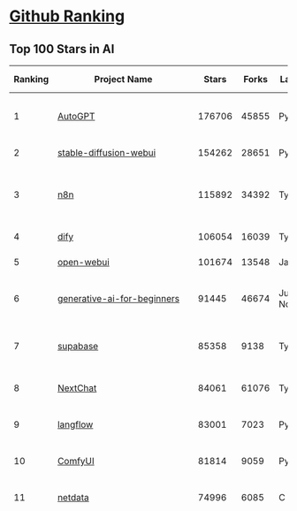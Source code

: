 [Github Ranking](../README.md)
==========

## Top 100 Stars in AI

| Ranking | Project Name | Stars | Forks | Language | Open Issues | Description | Last Commit |
| ------- | ------------ | ----- | ----- | -------- | ----------- | ----------- | ----------- |
| 1 | [AutoGPT](https://github.com/Significant-Gravitas/AutoGPT) | 176706 | 45855 | Python | 143 | AutoGPT is the vision of accessible AI for everyone, to use and to build on. Our mission is to provide the tools, so that you can focus on what matters. | 2025-07-08T01:49:29Z |
| 2 | [stable-diffusion-webui](https://github.com/AUTOMATIC1111/stable-diffusion-webui) | 154262 | 28651 | Python | 2355 | Stable Diffusion web UI | 2025-05-03T06:17:03Z |
| 3 | [n8n](https://github.com/n8n-io/n8n) | 115892 | 34392 | TypeScript | 683 | Fair-code workflow automation platform with native AI capabilities. Combine visual building with custom code, self-host or cloud, 400+ integrations. | 2025-07-07T21:32:06Z |
| 4 | [dify](https://github.com/langgenius/dify) | 106054 | 16039 | TypeScript | 675 | Production-ready platform for agentic workflow development. | 2025-07-08T02:37:53Z |
| 5 | [open-webui](https://github.com/open-webui/open-webui) | 101674 | 13548 | JavaScript | 185 | User-friendly AI Interface (Supports Ollama, OpenAI API, ...) | 2025-07-07T21:37:11Z |
| 6 | [generative-ai-for-beginners](https://github.com/microsoft/generative-ai-for-beginners) | 91445 | 46674 | Jupyter Notebook | 7 | 21 Lessons, Get Started Building with Generative AI  🔗 https://microsoft.github.io/generative-ai-for-beginners/ | 2025-07-07T03:45:11Z |
| 7 | [supabase](https://github.com/supabase/supabase) | 85358 | 9138 | TypeScript | 262 | The Postgres development platform. Supabase gives you a dedicated Postgres database to build your web, mobile, and AI applications. | 2025-07-08T03:22:38Z |
| 8 | [NextChat](https://github.com/ChatGPTNextWeb/NextChat) | 84061 | 61076 | TypeScript | 646 | ✨ Light and Fast AI Assistant. Support: Web \| iOS \| MacOS \| Android \|  Linux \| Windows | 2025-07-07T12:19:06Z |
| 9 | [langflow](https://github.com/langflow-ai/langflow) | 83001 | 7023 | Python | 425 | Langflow is a powerful tool for building and deploying AI-powered agents and workflows. | 2025-07-08T03:54:14Z |
| 10 | [ComfyUI](https://github.com/comfyanonymous/ComfyUI) | 81814 | 9059 | Python | 2398 | The most powerful and modular diffusion model GUI, api and backend with a graph/nodes interface. | 2025-07-08T03:35:45Z |
| 11 | [netdata](https://github.com/netdata/netdata) | 74996 | 6085 | C | 164 | The fastest path to AI-powered full stack observability, even for lean teams. | 2025-07-08T00:43:05Z |
| 12 | [funNLP](https://github.com/fighting41love/funNLP) | 74620 | 14908 | Python | 33 | 中英文敏感词、语言检测、中外手机/电话归属地/运营商查询、名字推断性别、手机号抽取、身份证抽取、邮箱抽取、中日文人名库、中文缩写库、拆字词典、词汇情感值、停用词、反动词表、暴恐词表、繁简体转换、英文模拟中文发音、汪峰歌词生成器、职业名称词库、同义词库、反义词库、否定词库、汽车品牌词库、汽车零件词库、连续英文切割、各种中文词向量、公司名字大全、古诗词库、IT词库、财经词库、成语词库、地名词库、历史名人词库、诗词词库、医学词库、饮食词库、法律词库、汽车词库、动物词库、中文聊天语料、中文谣言数据、百度中文问答数据集、句子相似度匹配算法集合、bert资源、文本生成&摘要相关工具、cocoNLP信息抽取工具、国内电话号码正则匹配、清华大学XLORE:中英文跨语言百科知识图谱、清华大学人工智能技术系列报告、自然语言生成、NLU太难了系列、自动对联数据及机器人、用户名黑名单列表、罪名法务名词及分类模型、微信公众号语料、cs224n深度学习自然语言处理课程、中文手写汉字识别、中文自然语言处理 语料/数据集、变量命名神器、分词语料库+代码、任务型对话英文数据集、ASR 语音数据集 + 基于深度学习的中文语音识别系统、笑声检测器、Microsoft多语言数字/单位/如日期时间识别包、中华新华字典数据库及api(包括常用歇后语、成语、词语和汉字)、文档图谱自动生成、SpaCy 中文模型、Common Voice语音识别数据集新版、神经网络关系抽取、基于bert的命名实体识别、关键词(Keyphrase)抽取包pke、基于医疗领域知识图谱的问答系统、基于依存句法与语义角色标注的事件三元组抽取、依存句法分析4万句高质量标注数据、cnocr：用来做中文OCR的Python3包、中文人物关系知识图谱项目、中文nlp竞赛项目及代码汇总、中文字符数据、speech-aligner: 从“人声语音”及其“语言文本”产生音素级别时间对齐标注的工具、AmpliGraph: 知识图谱表示学习(Python)库：知识图谱概念链接预测、Scattertext 文本可视化(python)、语言/知识表示工具：BERT & ERNIE、中文对比英文自然语言处理NLP的区别综述、Synonyms中文近义词工具包、HarvestText领域自适应文本挖掘工具（新词发现-情感分析-实体链接等）、word2word：(Python)方便易用的多语言词-词对集：62种语言/3,564个多语言对、语音识别语料生成工具：从具有音频/字幕的在线视频创建自动语音识别(ASR)语料库、构建医疗实体识别的模型（包含词典和语料标注）、单文档非监督的关键词抽取、Kashgari中使用gpt-2语言模型、开源的金融投资数据提取工具、文本自动摘要库TextTeaser: 仅支持英文、人民日报语料处理工具集、一些关于自然语言的基本模型、基于14W歌曲知识库的问答尝试--功能包括歌词接龙and已知歌词找歌曲以及歌曲歌手歌词三角关系的问答、基于Siamese bilstm模型的相似句子判定模型并提供训练数据集和测试数据集、用Transformer编解码模型实现的根据Hacker News文章标题自动生成评论、用BERT进行序列标记和文本分类的模板代码、LitBank：NLP数据集——支持自然语言处理和计算人文学科任务的100部带标记英文小说语料、百度开源的基准信息抽取系统、虚假新闻数据集、Facebook: LAMA语言模型分析，提供Transformer-XL/BERT/ELMo/GPT预训练语言模型的统一访问接口、CommonsenseQA：面向常识的英文QA挑战、中文知识图谱资料、数据及工具、各大公司内部里大牛分享的技术文档 PDF 或者 PPT、自然语言生成SQL语句（英文）、中文NLP数据增强（EDA）工具、英文NLP数据增强工具 、基于医药知识图谱的智能问答系统、京东商品知识图谱、基于mongodb存储的军事领域知识图谱问答项目、基于远监督的中文关系抽取、语音情感分析、中文ULMFiT-情感分析-文本分类-语料及模型、一个拍照做题程序、世界各国大规模人名库、一个利用有趣中文语料库 qingyun 训练出来的中文聊天机器人、中文聊天机器人seqGAN、省市区镇行政区划数据带拼音标注、教育行业新闻语料库包含自动文摘功能、开放了对话机器人-知识图谱-语义理解-自然语言处理工具及数据、中文知识图谱：基于百度百科中文页面-抽取三元组信息-构建中文知识图谱、masr: 中文语音识别-提供预训练模型-高识别率、Python音频数据增广库、中文全词覆盖BERT及两份阅读理解数据、ConvLab：开源多域端到端对话系统平台、中文自然语言处理数据集、基于最新版本rasa搭建的对话系统、基于TensorFlow和BERT的管道式实体及关系抽取、一个小型的证券知识图谱/知识库、复盘所有NLP比赛的TOP方案、OpenCLaP：多领域开源中文预训练语言模型仓库、UER：基于不同语料+编码器+目标任务的中文预训练模型仓库、中文自然语言处理向量合集、基于金融-司法领域(兼有闲聊性质)的聊天机器人、g2pC：基于上下文的汉语读音自动标记模块、Zincbase 知识图谱构建工具包、诗歌质量评价/细粒度情感诗歌语料库、快速转化「中文数字」和「阿拉伯数字」、百度知道问答语料库、基于知识图谱的问答系统、jieba_fast 加速版的jieba、正则表达式教程、中文阅读理解数据集、基于BERT等最新语言模型的抽取式摘要提取、Python利用深度学习进行文本摘要的综合指南、知识图谱深度学习相关资料整理、维基大规模平行文本语料、StanfordNLP 0.2.0：纯Python版自然语言处理包、NeuralNLP-NeuralClassifier：腾讯开源深度学习文本分类工具、端到端的封闭域对话系统、中文命名实体识别：NeuroNER vs. BertNER、新闻事件线索抽取、2019年百度的三元组抽取比赛：“科学空间队”源码、基于依存句法的开放域文本知识三元组抽取和知识库构建、中文的GPT2训练代码、ML-NLP - 机器学习(Machine Learning)NLP面试中常考到的知识点和代码实现、nlp4han:中文自然语言处理工具集(断句/分词/词性标注/组块/句法分析/语义分析/NER/N元语法/HMM/代词消解/情感分析/拼写检查、XLM：Facebook的跨语言预训练语言模型、用基于BERT的微调和特征提取方法来进行知识图谱百度百科人物词条属性抽取、中文自然语言处理相关的开放任务-数据集-当前最佳结果、CoupletAI - 基于CNN+Bi-LSTM+Attention 的自动对对联系统、抽象知识图谱、MiningZhiDaoQACorpus - 580万百度知道问答数据挖掘项目、brat rapid annotation tool: 序列标注工具、大规模中文知识图谱数据：1.4亿实体、数据增强在机器翻译及其他nlp任务中的应用及效果、allennlp阅读理解:支持多种数据和模型、PDF表格数据提取工具 、 Graphbrain：AI开源软件库和科研工具，目的是促进自动意义提取和文本理解以及知识的探索和推断、简历自动筛选系统、基于命名实体识别的简历自动摘要、中文语言理解测评基准，包括代表性的数据集&基准模型&语料库&排行榜、树洞 OCR 文字识别 、从包含表格的扫描图片中识别表格和文字、语声迁移、Python口语自然语言处理工具集(英文)、 similarity：相似度计算工具包，java编写、海量中文预训练ALBERT模型 、Transformers 2.0 、基于大规模音频数据集Audioset的音频增强 、Poplar：网页版自然语言标注工具、图片文字去除，可用于漫画翻译 、186种语言的数字叫法库、Amazon发布基于知识的人-人开放领域对话数据集 、中文文本纠错模块代码、繁简体转换 、 Python实现的多种文本可读性评价指标、类似于人名/地名/组织机构名的命名体识别数据集 、东南大学《知识图谱》研究生课程(资料)、. 英文拼写检查库 、 wwsearch是企业微信后台自研的全文检索引擎、CHAMELEON：深度学习新闻推荐系统元架构 、 8篇论文梳理BERT相关模型进展与反思、DocSearch：免费文档搜索引擎、 LIDA：轻量交互式对话标注工具 、aili - the fastest in-memory index in the East 东半球最快并发索引 、知识图谱车音工作项目、自然语言生成资源大全 、中日韩分词库mecab的Python接口库、中文文本摘要/关键词提取、汉字字符特征提取器 (featurizer)，提取汉字的特征（发音特征、字形特征）用做深度学习的特征、中文生成任务基准测评 、中文缩写数据集、中文任务基准测评 - 代表性的数据集-基准(预训练)模型-语料库-baseline-工具包-排行榜、PySS3：面向可解释AI的SS3文本分类器机器可视化工具 、中文NLP数据集列表、COPE - 格律诗编辑程序、doccano：基于网页的开源协同多语言文本标注工具 、PreNLP：自然语言预处理库、简单的简历解析器，用来从简历中提取关键信息、用于中文闲聊的GPT2模型：GPT2-chitchat、基于检索聊天机器人多轮响应选择相关资源列表(Leaderboards、Datasets、Papers)、(Colab)抽象文本摘要实现集锦(教程 、词语拼音数据、高效模糊搜索工具、NLP数据增广资源集、微软对话机器人框架 、 GitHub Typo Corpus：大规模GitHub多语言拼写错误/语法错误数据集、TextCluster：短文本聚类预处理模块 Short text cluster、面向语音识别的中文文本规范化、BLINK：最先进的实体链接库、BertPunc：基于BERT的最先进标点修复模型、Tokenizer：快速、可定制的文本词条化库、中文语言理解测评基准，包括代表性的数据集、基准(预训练)模型、语料库、排行榜、spaCy 医学文本挖掘与信息提取 、 NLP任务示例项目代码集、 python拼写检查库、chatbot-list - 行业内关于智能客服、聊天机器人的应用和架构、算法分享和介绍、语音质量评价指标(MOSNet, BSSEval, STOI, PESQ, SRMR)、 用138GB语料训练的法文RoBERTa预训练语言模型 、BERT-NER-Pytorch：三种不同模式的BERT中文NER实验、无道词典 - 有道词典的命令行版本，支持英汉互查和在线查询、2019年NLP亮点回顾、 Chinese medical dialogue data 中文医疗对话数据集 、最好的汉字数字(中文数字)-阿拉伯数字转换工具、 基于百科知识库的中文词语多词义/义项获取与特定句子词语语义消歧、awesome-nlp-sentiment-analysis - 情感分析、情绪原因识别、评价对象和评价词抽取、LineFlow：面向所有深度学习框架的NLP数据高效加载器、中文医学NLP公开资源整理 、MedQuAD：(英文)医学问答数据集、将自然语言数字串解析转换为整数和浮点数、Transfer Learning in Natural Language Processing (NLP) 、面向语音识别的中文/英文发音辞典、Tokenizers：注重性能与多功能性的最先进分词器、CLUENER 细粒度命名实体识别 Fine Grained Named Entity Recognition、 基于BERT的中文命名实体识别、中文谣言数据库、NLP数据集/基准任务大列表、nlp相关的一些论文及代码, 包括主题模型、词向量(Word Embedding)、命名实体识别(NER)、文本分类(Text Classificatin)、文本生成(Text Generation)、文本相似性(Text Similarity)计算等，涉及到各种与nlp相关的算法，基于keras和tensorflow 、Python文本挖掘/NLP实战示例、 Blackstone：面向非结构化法律文本的spaCy pipeline和NLP模型通过同义词替换实现文本“变脸” 、中文 预训练 ELECTREA 模型: 基于对抗学习 pretrain Chinese Model 、albert-chinese-ner - 用预训练语言模型ALBERT做中文NER 、基于GPT2的特定主题文本生成/文本增广、开源预训练语言模型合集、多语言句向量包、编码、标记和实现：一种可控高效的文本生成方法、 英文脏话大列表 、attnvis：GPT2、BERT等transformer语言模型注意力交互可视化、CoVoST：Facebook发布的多语种语音-文本翻译语料库，包括11种语言(法语、德语、荷兰语、俄语、西班牙语、意大利语、土耳其语、波斯语、瑞典语、蒙古语和中文)的语音、文字转录及英文译文、Jiagu自然语言处理工具 - 以BiLSTM等模型为基础，提供知识图谱关系抽取 中文分词 词性标注 命名实体识别 情感分析 新词发现 关键词 文本摘要 文本聚类等功能、用unet实现对文档表格的自动检测，表格重建、NLP事件提取文献资源列表 、 金融领域自然语言处理研究资源大列表、CLUEDatasetSearch - 中英文NLP数据集：搜索所有中文NLP数据集，附常用英文NLP数据集 、medical_NER - 中文医学知识图谱命名实体识别 、(哈佛)讲因果推理的免费书、知识图谱相关学习资料/数据集/工具资源大列表、Forte：灵活强大的自然语言处理pipeline工具集 、Python字符串相似性算法库、PyLaia：面向手写文档分析的深度学习工具包、TextFooler：针对文本分类/推理的对抗文本生成模块、Haystack：灵活、强大的可扩展问答(QA)框架、中文关键短语抽取工具 | 2024-05-10T07:38:24Z |
| 13 | [Deep-Live-Cam](https://github.com/hacksider/Deep-Live-Cam) | 71595 | 10247 | Python | 96 | real time face swap and one-click video deepfake with only a single image | 2025-07-02T10:37:16Z |
| 14 | [system-prompts-and-models-of-ai-tools](https://github.com/x1xhlol/system-prompts-and-models-of-ai-tools) | 65099 | 18955 | None | 24 | FULL v0, Cursor, Manus, Same.dev, Lovable, Devin, Replit Agent, Windsurf Agent, VSCode Agent, Dia Browser, Trae AI & Cluely (And other Open Sourced) System Prompts, Tools & AI Models. | 2025-07-04T20:57:41Z |
| 15 | [browser-use](https://github.com/browser-use/browser-use) | 64908 | 7424 | Python | 455 | 🌐 Make websites accessible for AI agents. Automate tasks online with ease. | 2025-07-08T01:08:00Z |
| 16 | [AppFlowy](https://github.com/AppFlowy-IO/AppFlowy) | 64294 | 4418 | Dart | 932 | Bring projects, wikis, and teams together with AI. AppFlowy is the AI collaborative workspace where you achieve more without losing control of your data. The leading open source Notion alternative. | 2025-07-08T03:50:23Z |
| 17 | [lobe-chat](https://github.com/lobehub/lobe-chat) | 63210 | 13143 | TypeScript | 811 | 🤯 Lobe Chat - an open-source, modern design AI chat framework. Supports multiple AI providers (OpenAI / Claude 4 / Gemini / DeepSeek / Ollama / Qwen), Knowledge Base (file upload / knowledge management / RAG ), Multi-Modal (Plugins / Artifacts / MCP) and thinking. One-click FREE deployment of your private ChatGPT/ Claude / DeepSeek application. | 2025-07-08T03:44:01Z |
| 18 | [awesome-mcp-servers](https://github.com/punkpeye/awesome-mcp-servers) | 60206 | 4669 | None | 17 | A collection of MCP servers. | 2025-07-06T20:57:46Z |
| 19 | [ragflow](https://github.com/infiniflow/ragflow) | 59200 | 5890 | Python | 2372 | RAGFlow is an open-source RAG (Retrieval-Augmented Generation) engine based on deep document understanding. | 2025-07-08T02:39:18Z |
| 20 | [LLMs-from-scratch](https://github.com/rasbt/LLMs-from-scratch) | 58430 | 8138 | Jupyter Notebook | 4 | Implement a ChatGPT-like LLM in PyTorch from scratch, step by step | 2025-07-06T22:58:33Z |
| 21 | [MetaGPT](https://github.com/FoundationAgents/MetaGPT) | 57036 | 6849 | Python | 11 | 🌟 The Multi-Agent Framework: First AI Software Company, Towards Natural Language Programming | 2025-06-30T11:45:55Z |
| 22 | [gemini-cli](https://github.com/google-gemini/gemini-cli) | 55340 | 4935 | TypeScript | 737 | An open-source AI agent that brings the power of Gemini directly into your terminal. | 2025-07-08T03:52:12Z |
| 23 | [gpt-engineer](https://github.com/AntonOsika/gpt-engineer) | 54428 | 7188 | Python | 26 | CLI platform to experiment with codegen. Precursor to: https://lovable.dev | 2025-05-14T10:15:10Z |
| 24 | [ChatGPT](https://github.com/lencx/ChatGPT) | 53890 | 6134 | Rust | 816 | 🔮 ChatGPT Desktop Application (Mac, Windows and Linux) | 2024-08-29T17:58:11Z |
| 25 | [LLaMA-Factory](https://github.com/hiyouga/LLaMA-Factory) | 53780 | 6577 | Python | 512 | Unified Efficient Fine-Tuning of 100+ LLMs & VLMs (ACL 2024) | 2025-07-07T15:07:48Z |
| 26 | [meilisearch](https://github.com/meilisearch/meilisearch) | 52233 | 2097 | Rust | 200 | A lightning-fast search engine API bringing AI-powered hybrid search to your sites and applications. | 2025-07-07T16:45:37Z |
| 27 | [awesome-llm-apps](https://github.com/Shubhamsaboo/awesome-llm-apps) | 48727 | 5590 | Python | 4 | Collection of awesome LLM apps with AI Agents and RAG using OpenAI, Anthropic, Gemini and opensource models. | 2025-07-06T00:37:46Z |
| 28 | [crawl4ai](https://github.com/unclecode/crawl4ai) | 47366 | 4570 | Python | 179 | 🚀🤖 Crawl4AI: Open-source LLM Friendly Web Crawler & Scraper. Don't be shy, join here: https://discord.gg/jP8KfhDhyN | 2025-07-04T07:17:02Z |
| 29 | [autogen](https://github.com/microsoft/autogen) | 46965 | 7145 | Python | 384 | A programming framework for agentic AI 🤖 PyPi: autogen-agentchat Discord: https://aka.ms/autogen-discord Office Hour: https://aka.ms/autogen-officehour | 2025-07-07T23:13:02Z |
| 30 | [anything-llm](https://github.com/Mintplex-Labs/anything-llm) | 46188 | 4635 | JavaScript | 273 | The all-in-one Desktop & Docker AI application with built-in RAG, AI agents, No-code agent builder, MCP compatibility,  and more. | 2025-07-07T20:39:38Z |
| 31 | [JeecgBoot](https://github.com/jeecgboot/JeecgBoot) | 43246 | 15432 | Java | 33 | 🔥企业级低代码平台集成了AI应用平台，帮助企业快速实现低代码开发和构建AI应用！前后端分离架构 SpringBoot，SpringCloud、Mybatis，Ant Design4、 Vue3.0、TS+vite！强大的代码生成器让前后端代码一键生成，无需写任何代码! 引领AI低代码开发模式: AI生成->OnlineCoding-> 代码生成-> 手工MERGE，显著的提高效率，又不失灵活~ | 2025-07-08T03:30:37Z |
| 32 | [firecrawl](https://github.com/mendableai/firecrawl) | 42506 | 4009 | TypeScript | 134 | 🔥 Turn entire websites into LLM-ready markdown or structured data. Scrape, crawl and extract with a single API. | 2025-07-07T17:57:32Z |
| 33 | [OpenBB](https://github.com/OpenBB-finance/OpenBB) | 42226 | 3808 | Python | 42 | Investment Research for Everyone, Everywhere. | 2025-07-08T02:56:38Z |
| 34 | [ClickHouse](https://github.com/ClickHouse/ClickHouse) | 41583 | 7448 | C++ | 4206 | ClickHouse® is a real-time analytics database management system | 2025-07-08T03:53:56Z |
| 35 | [kong](https://github.com/Kong/kong) | 41234 | 4944 | Lua | 67 | 🦍 The Cloud-Native API Gateway and AI Gateway. | 2025-07-02T13:50:31Z |
| 36 | [Flowise](https://github.com/FlowiseAI/Flowise) | 41165 | 21113 | TypeScript | 559 | Build AI Agents, Visually | 2025-07-07T09:47:50Z |
| 37 | [ailearning](https://github.com/apachecn/ailearning) | 41081 | 11576 | Python | 2 | AiLearning：数据分析+机器学习实战+线性代数+PyTorch+NLTK+TF2 | 2024-11-12T16:21:55Z |
| 38 | [ColossalAI](https://github.com/hpcaitech/ColossalAI) | 41013 | 4521 | Python | 428 | Making large AI models cheaper, faster and more accessible | 2025-07-04T10:32:45Z |
| 39 | [airflow](https://github.com/apache/airflow) | 40901 | 15287 | Python | 1272 | Apache Airflow - A platform to programmatically author, schedule, and monitor workflows | 2025-07-08T02:58:39Z |
| 40 | [GitHubDaily](https://github.com/GitHubDaily/GitHubDaily) | 38926 | 4051 | None | 376 | 坚持分享 GitHub 上高质量、有趣实用的开源技术教程、开发者工具、编程网站、技术资讯。A list cool, interesting projects of GitHub. | 2025-03-20T08:54:47Z |
| 41 | [AI-For-Beginners](https://github.com/microsoft/AI-For-Beginners) | 38616 | 7295 | Jupyter Notebook | 25 | 12 Weeks, 24 Lessons, AI for All! | 2025-06-25T19:07:05Z |
| 42 | [quivr](https://github.com/QuivrHQ/quivr) | 38096 | 3646 | Python | 1 | Opiniated RAG for integrating GenAI in your apps 🧠   Focus on your product rather than the RAG. Easy integration in existing products with customisation!  Any LLM: GPT4, Groq, Llama. Any Vectorstore: PGVector, Faiss. Any Files. Anyway you want.  | 2025-07-07T16:05:47Z |
| 43 | [chatgpt-on-wechat](https://github.com/zhayujie/chatgpt-on-wechat) | 38031 | 9322 | Python | 295 | 基于大模型搭建的聊天机器人，同时支持 微信公众号、企业微信应用、飞书、钉钉 等接入，可选择ChatGPT/Claude/DeepSeek/文心一言/讯飞星火/通义千问/ Gemini/GLM-4/Kimi/LinkAI，能处理文本、语音和图片，访问操作系统和互联网，支持基于自有知识库进行定制企业智能客服。 | 2025-06-29T14:41:10Z |
| 44 | [ai-hedge-fund](https://github.com/virattt/ai-hedge-fund) | 37871 | 6631 | Python | 21 | An AI Hedge Fund Team | 2025-07-05T17:30:36Z |
| 45 | [ray](https://github.com/ray-project/ray) | 37868 | 6562 | Python | 2662 | Ray is an AI compute engine. Ray consists of a core distributed runtime and a set of AI Libraries for accelerating ML workloads. | 2025-07-08T02:04:45Z |
| 46 | [photoprism](https://github.com/photoprism/photoprism) | 37839 | 2108 | Go | 417 | AI-Powered Photos App for the Decentralized Web 🌈💎✨ | 2025-07-08T00:34:14Z |
| 47 | [upscayl](https://github.com/upscayl/upscayl) | 37815 | 1740 | TypeScript | 61 | 🆙 Upscayl - #1 Free and Open Source AI Image Upscaler for Linux, MacOS and Windows. | 2025-06-28T15:17:42Z |
| 48 | [MoneyPrinterTurbo](https://github.com/harry0703/MoneyPrinterTurbo) | 37673 | 5423 | Python | 167 | 利用AI大模型，一键生成高清短视频 Generate short videos with one click using AI LLM. | 2025-06-11T06:34:54Z |
| 49 | [Open-Assistant](https://github.com/LAION-AI/Open-Assistant) | 37407 | 3279 | Python | 228 | OpenAssistant is a chat-based assistant that understands tasks, can interact with third-party systems, and retrieve information dynamically to do so. | 2024-08-17T01:55:35Z |
| 50 | [MockingBird](https://github.com/babysor/MockingBird) | 36427 | 5260 | Python | 476 | 🚀AI拟声: 5秒内克隆您的声音并生成任意语音内容 Clone a voice in 5 seconds to generate arbitrary speech in real-time | 2024-11-15T05:00:29Z |
| 51 | [mem0](https://github.com/mem0ai/mem0) | 36317 | 3712 | Python | 336 | Memory for AI Agents; Announcing OpenMemory MCP - local and secure memory management. | 2025-07-07T16:49:13Z |
| 52 | [google-research](https://github.com/google-research/google-research) | 35953 | 8135 | Jupyter Notebook | 1071 | Google Research | 2025-07-07T08:56:08Z |
| 53 | [chatbox](https://github.com/chatboxai/chatbox) | 35668 | 3404 | TypeScript | 749 | User-friendly Desktop Client App for AI Models/LLMs (GPT, Claude, Gemini, Ollama...) | 2025-07-01T03:21:49Z |
| 54 | [aider](https://github.com/Aider-AI/aider) | 35236 | 3233 | Python | 921 | aider is AI pair programming in your terminal | 2025-07-04T19:47:06Z |
| 55 | [AgentGPT](https://github.com/reworkd/AgentGPT) | 34479 | 9450 | TypeScript | 129 | 🤖 Assemble, configure, and deploy autonomous AI Agents in your browser. | 2025-04-29T01:19:32Z |
| 56 | [gold-miner](https://github.com/xitu/gold-miner) | 34181 | 5043 | None | 9 | 🥇掘金翻译计划，可能是世界最大最好的英译中技术社区，最懂读者和译者的翻译平台： | 2024-04-17T09:44:37Z |
| 57 | [crewAI](https://github.com/crewAIInc/crewAI) | 33873 | 4554 | Python | 58 | Framework for orchestrating role-playing, autonomous AI agents. By fostering collaborative intelligence, CrewAI empowers agents to work together seamlessly, tackling complex tasks. | 2025-07-08T02:47:14Z |
| 58 | [docling](https://github.com/docling-project/docling) | 33847 | 2253 | Python | 404 | Get your documents ready for gen AI | 2025-07-08T03:56:43Z |
| 59 | [LocalAI](https://github.com/mudler/LocalAI) | 33735 | 2613 | Go | 443 | :robot: The free, Open Source alternative to OpenAI, Claude and others. Self-hosted and local-first. Drop-in replacement for OpenAI,  running on consumer-grade hardware. No GPU required. Runs gguf, transformers, diffusers and many more models architectures. Features: Generate Text, Audio, Video, Images, Voice Cloning, Distributed, P2P inference | 2025-07-07T22:50:16Z |
| 60 | [mindsdb](https://github.com/mindsdb/mindsdb) | 33367 | 5454 | Python | 42 | AI's query engine - Platform for building AI that can answer questions over large scale federated data. - The only MCP Server you'll ever need | 2025-07-07T16:14:54Z |
| 61 | [gpt-pilot](https://github.com/Pythagora-io/gpt-pilot) | 33140 | 3387 | Python | 236 | The first real AI developer | 2025-03-04T06:26:32Z |
| 62 | [Fabric](https://github.com/danielmiessler/Fabric) | 32336 | 3340 | JavaScript | 169 | Fabric is an open-source framework for augmenting humans using AI. It provides a modular system for solving specific problems using a crowdsourced set of AI prompts that can be used anywhere. | 2025-07-08T01:38:29Z |
| 63 | [ruoyi-vue-pro](https://github.com/YunaiV/ruoyi-vue-pro) | 32091 | 6895 | Java | 22 | 🔥 官方推荐 🔥 RuoYi-Vue 全新 Pro 版本，优化重构所有功能。基于 Spring Boot + MyBatis Plus + Vue & Element 实现的后台管理系统 + 微信小程序，支持 RBAC 动态权限、数据权限、SaaS 多租户、Flowable 工作流、三方登录、支付、短信、商城、CRM、ERP、AI 大模型等功能。你的 ⭐️ Star ⭐️，是作者生发的动力！ | 2025-07-08T01:41:31Z |
| 64 | [spaCy](https://github.com/explosion/spaCy) | 31908 | 4531 | Python | 160 | 💫 Industrial-strength Natural Language Processing (NLP) in Python | 2025-05-28T15:28:05Z |
| 65 | [cursor-free-vip](https://github.com/yeongpin/cursor-free-vip) | 31862 | 3976 | Python | 501 | [Support 0.49.x]（Reset Cursor AI MachineID & Bypass Higher Token Limit） Cursor Ai ，自动重置机器ID ， 免费升级使用Pro功能: You've reached your trial request limit. / Too many free trial accounts used on this machine. Please upgrade to pro. We have this limit in place to prevent abuse. Please let us know if you believe this is a mistake. | 2025-06-18T02:18:31Z |
| 66 | [nacos](https://github.com/alibaba/nacos) | 31728 | 13083 | Java | 266 | an easy-to-use dynamic service discovery, configuration and service management platform for building AI cloud native applications. | 2025-07-04T02:18:40Z |
| 67 | [chatbot-ui](https://github.com/mckaywrigley/chatbot-ui) | 31722 | 9114 | TypeScript | 173 | AI chat for any model. | 2024-08-03T00:38:07Z |
| 68 | [tabby](https://github.com/TabbyML/tabby) | 31687 | 1518 | Rust | 196 | Self-hosted AI coding assistant | 2025-07-02T20:03:38Z |
| 69 | [fairseq](https://github.com/facebookresearch/fairseq) | 31600 | 6556 | Python | 1184 | Facebook AI Research Sequence-to-Sequence Toolkit written in Python. | 2025-06-10T21:41:39Z |
| 70 | [netron](https://github.com/lutzroeder/netron) | 30808 | 2942 | JavaScript | 20 | Visualizer for neural network, deep learning and machine learning models | 2025-07-07T03:34:06Z |
| 71 | [cursor](https://github.com/cursor/cursor) | 30680 | 1961 | None | 1880 | The AI Code Editor | 2024-10-13T19:23:26Z |
| 72 | [khoj](https://github.com/khoj-ai/khoj) | 30507 | 1742 | Python | 74 | Your AI second brain. Self-hostable. Get answers from the web or your docs. Build custom agents, schedule automations, do deep research. Turn any online or local LLM into your personal, autonomous AI (gpt, claude, gemini, llama, qwen, mistral). Get started - free. | 2025-07-06T19:51:41Z |
| 73 | [awesome-cursorrules](https://github.com/PatrickJS/awesome-cursorrules) | 30195 | 2472 | MDX | 32 | 📄  Configuration files that enhance Cursor AI editor experience with custom rules and behaviors | 2025-07-01T20:51:06Z |
| 74 | [AI-Expert-Roadmap](https://github.com/AMAI-GmbH/AI-Expert-Roadmap) | 30044 | 2531 | JavaScript | 20 | Roadmap to becoming an Artificial Intelligence Expert in 2022 | 2023-12-31T02:20:16Z |
| 75 | [roop](https://github.com/s0md3v/roop) | 30006 | 6804 | Python | 0 | one-click face swap | 2024-08-19T12:57:17Z |
| 76 | [pytorch-lightning](https://github.com/Lightning-AI/pytorch-lightning) | 29741 | 3533 | Python | 955 | Pretrain, finetune ANY AI model of ANY size on multiple GPUs, TPUs with zero code changes. | 2025-07-07T21:05:43Z |
| 77 | [Mr.-Ranedeer-AI-Tutor](https://github.com/JushBJJ/Mr.-Ranedeer-AI-Tutor) | 29579 | 3386 | None | 13 | A GPT-4 AI Tutor Prompt for customizable personalized learning experiences. | 2025-06-14T06:58:48Z |
| 78 | [agno](https://github.com/agno-agi/agno) | 29423 | 3747 | Python | 84 | Full-stack framework for building Multi-Agent Systems with memory, knowledge and reasoning. | 2025-07-08T00:12:28Z |
| 79 | [ai-agents-for-beginners](https://github.com/microsoft/ai-agents-for-beginners) | 29170 | 8259 | Jupyter Notebook | 8 | 11 Lessons to Get Started Building AI Agents | 2025-06-17T09:01:08Z |
| 80 | [exo](https://github.com/exo-explore/exo) | 28894 | 1832 | Python | 355 | Run your own AI cluster at home with everyday devices 📱💻 🖥️⌚ | 2025-03-21T22:23:32Z |
| 81 | [Jobs_Applier_AI_Agent_AIHawk](https://github.com/feder-cr/Jobs_Applier_AI_Agent_AIHawk) | 28414 | 4292 | Python | 11 | AIHawk aims to easy job hunt process by automating the job application process. Utilizing artificial intelligence, it enables users to apply for multiple jobs in a tailored way. | 2025-05-28T13:24:12Z |
| 82 | [Folo](https://github.com/RSSNext/Folo) | 27835 | 1219 | TypeScript | 182 | 🧡 Follow everything in one place | 2025-07-08T02:54:01Z |
| 83 | [LibreChat](https://github.com/danny-avila/LibreChat) | 27730 | 4934 | TypeScript | 158 | Enhanced ChatGPT Clone: Features Agents, DeepSeek, Anthropic, AWS, OpenAI, Responses API, Azure, Groq, o1, GPT-4o, Mistral, OpenRouter, Vertex AI, Gemini, Artifacts, AI model switching, message search, Code Interpreter, langchain, DALL-E-3, OpenAPI Actions, Functions, Secure Multi-User Auth, Presets, open-source for self-hosting. Active project. | 2025-07-07T21:08:42Z |
| 84 | [continue](https://github.com/continuedev/continue) | 27518 | 3086 | TypeScript | 933 | ⏩ Create, share, and use custom AI code assistants with our open-source IDE extensions and hub of models, rules, prompts, docs, and other building blocks | 2025-07-08T03:42:48Z |
| 85 | [so-vits-svc](https://github.com/svc-develop-team/so-vits-svc) | 27343 | 5007 | Python | 21 | SoftVC VITS Singing Voice Conversion | 2023-11-11T13:11:31Z |
| 86 | [llm-app](https://github.com/pathwaycom/llm-app) | 27209 | 640 | Jupyter Notebook | 5 | Ready-to-run cloud templates for RAG, AI pipelines, and enterprise search with live data. 🐳Docker-friendly.⚡Always in sync with Sharepoint, Google Drive, S3, Kafka, PostgreSQL, real-time data APIs, and more. | 2025-05-16T07:58:43Z |
| 87 | [qlib](https://github.com/microsoft/qlib) | 26369 | 4044 | Python | 245 | Qlib is an AI-oriented Quant investment platform that aims to use AI tech to empower Quant Research, from exploring ideas to implementing productions. Qlib supports diverse ML modeling paradigms, including supervised learning, market dynamics modeling, and RL, and is now equipped with https://github.com/microsoft/RD-Agent to automate R&D process. | 2025-07-06T14:07:05Z |
| 88 | [nx](https://github.com/nrwl/nx) | 26258 | 2550 | TypeScript | 596 | An AI-first build platform that connects everything from your editor to CI. Helping you deliver fast, without breaking things. | 2025-07-08T02:46:48Z |
| 89 | [generative-models](https://github.com/Stability-AI/generative-models) | 26131 | 2912 | Python | 269 | Generative Models by Stability AI | 2025-05-20T14:53:33Z |
| 90 | [Genesis](https://github.com/Genesis-Embodied-AI/Genesis) | 25760 | 2332 | Python | 114 | A generative world for general-purpose robotics & embodied AI learning. | 2025-07-08T01:25:05Z |
| 91 | [composio](https://github.com/ComposioHQ/composio) | 25552 | 4408 | TypeScript | 49 | Composio equips your AI agents & LLMs with 100+ high-quality integrations via function calling | 2025-07-07T07:05:59Z |
| 92 | [PDFMathTranslate](https://github.com/Byaidu/PDFMathTranslate) | 25525 | 2209 | Python | 111 | PDF scientific paper translation with preserved formats - 基于 AI 完整保留排版的 PDF 文档全文双语翻译，支持 Google/DeepL/Ollama/OpenAI 等服务，提供 CLI/GUI/MCP/Docker/Zotero | 2025-06-30T17:03:47Z |
| 93 | [InvokeAI](https://github.com/invoke-ai/InvokeAI) | 25442 | 2602 | TypeScript | 731 | Invoke is a leading creative engine for Stable Diffusion models, empowering professionals, artists, and enthusiasts to generate and create visual media using the latest AI-driven technologies. The solution offers an industry leading WebUI, and serves as the foundation for multiple commercial products. | 2025-07-08T03:57:41Z |
| 94 | [semantic-kernel](https://github.com/microsoft/semantic-kernel) | 25317 | 4032 | C# | 447 | Integrate cutting-edge LLM technology quickly and easily into your apps | 2025-07-08T02:00:25Z |
| 95 | [500-AI-Machine-learning-Deep-learning-Computer-vision-NLP-Projects-with-code](https://github.com/ashishpatel26/500-AI-Machine-learning-Deep-learning-Computer-vision-NLP-Projects-with-code) | 25029 | 5857 | None | 42 | 500 AI Machine learning Deep learning Computer vision NLP Projects with code | 2024-07-26T13:06:49Z |
| 96 | [FastGPT](https://github.com/labring/FastGPT) | 25005 | 6432 | TypeScript | 567 | FastGPT is a knowledge-based platform built on the LLMs, offers a comprehensive suite of out-of-the-box capabilities such as data processing, RAG retrieval, and visual AI workflow orchestration, letting you easily develop and deploy complex question-answering systems without the need for extensive setup or configuration. | 2025-07-08T03:32:36Z |
| 97 | [kratos](https://github.com/go-kratos/kratos) | 24568 | 4089 | Go | 16 | Your ultimate Go microservices framework for the cloud-native era. | 2025-06-01T18:48:42Z |
| 98 | [qdrant](https://github.com/qdrant/qdrant) | 24534 | 1684 | Rust | 335 | Qdrant - High-performance, massive-scale Vector Database and Vector Search Engine for the next generation of AI. Also available in the cloud https://cloud.qdrant.io/ | 2025-07-08T01:13:56Z |
| 99 | [modular](https://github.com/modular/modular) | 24461 | 2652 | Mojo | 697 | The Modular Platform (includes MAX & Mojo) | 2025-07-07T23:30:00Z |
| 100 | [Warp](https://github.com/warpdotdev/Warp) | 23989 | 486 | None | 3082 | Warp is the agentic development environment, built for coding with multiple AI agents. | 2025-06-25T19:09:38Z |


